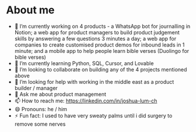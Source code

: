 # About me

- 🔭 I’m currently working on 4 products - a WhatsApp bot for journalling in Notion; a web app for  product managers to build product judgement skills by answering a few questions 3 minutes a day; a web app for companies to create customised product demos for inbound leads in 1 minute; and a mobile app to help people learn bible verses (Duolingo for bible verses)
- 🌱 I’m currently learning Python, SQL, Cursor, and Lovable
- 👯 I’m looking to collaborate on building any of the 4 projects mentioned above
- 🤔 I’m looking for help with working in the middle east as a product builder / manager
- 💬 Ask me about product management
- 📫 How to reach me: https://linkedin.com/in/joshua-lum-ch
- 😄 Pronouns: he / him
- ⚡ Fun fact: I used to have very sweaty palms until i did surgery to remove some nerves
